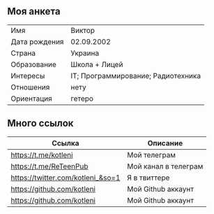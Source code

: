 ## Моя анкета

|   |  |
| ------------- | ------------- |
| Имя | Виктор |
| Дата рождения | 02.09.2002 |
| Страна | Украина |
| Образование  | Школа + Лицей |
| Интересы  | IT; Программирование; Радиотехника |
| Отношения  | нету |
| Ориентация | гетеро  |

## Много ссылок

| Ссылка | Описание |
| ------------- | ------------- |
| https://t.me/kotleni | Мой телеграм  |
| https://t.me/ReTeenPub | Мой канал в телеграм |
| https://twitter.com/kotleni_&so=1 | Я в твиттере |
| https://github.com/kotleni | Мой Github аккаунт |
| https://github.com/kotleni | Мой Github аккаунт |
